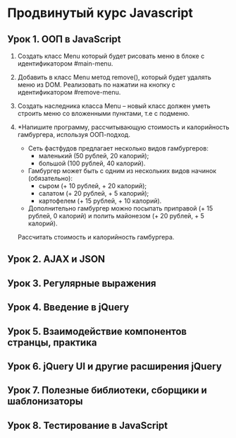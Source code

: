 # __Продвинутый курс Javascript__

## Урок 1. ООП в JavaScript
  1. Создать класс Menu который будет рисовать меню в блоке с идентификатором #main-menu.
  2. Добавить в класс Menu метод remove(), который будет удалять меню из DOM. Реализовать по нажатии на кнопку с идентификатором #remove-menu.
  3. Создать наследника класса Menu – новый класс должен уметь строить меню со вложенными пунктами, т.е с подменю.
  4. *Напишите программу, рассчитывающую стоимость и калорийность гамбургера, используя ООП-подход.
     * Сеть фастфудов предлагает несколько видов гамбургеров:
       - маленький (50 рублей, 20 калорий);
       - большой (100 рублей, 40 калорий).
     * Гамбургер может быть с одним из нескольких видов начинок (обязательно):
       - сыром (+ 10 рублей, + 20 калорий);
       - салатом (+ 20 рублей, + 5 калорий);
       - картофелем (+ 15 рублей, + 10 калорий).
     * Дополнительно гамбургер можно посыпать приправой (+ 15 рублей, 0 калорий) и полить майонезом (+ 20 рублей, + 5 калорий).

     Рассчитать стоимость и калорийность гамбургера.
## Урок 2. AJAX и JSON
## Урок 3. Регулярные выражения
## Урок 4. Введение в jQuery
## Урок 5. Взаимодействие компонентов странцы, практика
## Урок 6. jQuery UI и другие расширения jQuery
## Урок 7. Полезные библиотеки, сборщики и шаблонизаторы
## Урок 8. Тестирование в JavaScript